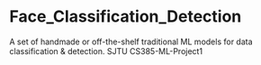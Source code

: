 # Face_Classification_Detection
A set of handmade or off-the-shelf traditional ML models for data classification &amp; detection. SJTU CS385-ML-Project1
